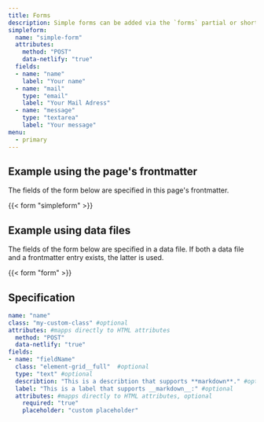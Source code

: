 ```yaml
---
title: Forms
description: Simple forms can be added via the `forms` partial or shortcode. The form's fields are given as data, either in a pages frontmatter or using data files.
simpleform:
  name: "simple-form"
  attributes:
    method: "POST"
    data-netlify: "true"
  fields:
  - name: "name"
    label: "Your name"
  - name: "mail"
    type: "email"
    label: "Your Mail Adress"
  - name: "message"
    type: "textarea"
    label: "Your message"
menu:
  - primary
---
```


## Example using the page's frontmatter

The fields of the form below are specified in this page's frontmatter.

{{< form "simpleform" >}}

## Example using data files

The fields of the form below are specified in a data file. If both a data file and a frontmatter entry exists, the latter is used.

{{< form "form" >}}

## Specification

```YAML
name: "name"
class: "my-custom-class" #optional
attributes: #mapps directly to HTML attributes
  method: "POST"
  data-netlify: "true"
fields:
- name: "fieldName"
  class: "element-grid__full"  #optional
  type: "text" #optional
  describtion: "This is a describtion that supports **markdown**." #optional
  label: "This is a label that supports __markdown__:" #optional
  attributes: #mapps directly to HTML attributes, optional
    required: "true"
    placeholder: "custom placeholder"
```